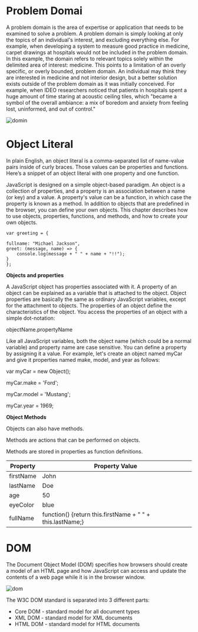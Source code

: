 # Problem Domai

A problem domain is the area of expertise or application that needs to be examined to solve a problem. A problem domain is simply looking at only the topics of an individual's interest, and excluding everything else. For example, when developing a system to measure good practice in medicine, carpet drawings at hospitals would not be included in the problem domain. In this example, the domain refers to relevant topics solely within the delimited area of interest: medicine. This points to a limitation of an overly specific, or overly bounded, problem domain. An individual may think they are interested in medicine and not interior design, but a better solution exists outside of the problem domain as it was initially conceived. For example, when IDEO researchers noticed that patients in hospitals spent a huge amount of time staring at acoustic ceiling tiles, which "became a symbol of the overall ambiance: a mix of boredom and anxiety from feeling lost, uninformed, and out of control."


![domin](https://res.infoq.com/articles/ddd-contextmapping/en/resources/ddd-contextmapping-figure1.gif)




# Object Literal
In plain English, an object literal is a comma-separated list of name-value pairs inside of curly braces.
Those values can be properties and functions. Here’s a snippet of an object literal with one property and one function.

JavaScript is designed on a simple object-based paradigm. An object is a collection of properties, and a property is an association between a name (or key) and a value. A property's value can be a function, in which case the property is known as a method. In addition to objects that are predefined in the browser, you can define your own objects. This chapter describes how to use objects, properties, functions, and methods, and how to create your own objects.


    var greeting = {

    fullname: "Michael Jackson",
    greet: (message, name) => {
        console.log(message + " " + name + "!!");
    }
    };

**Objects and properties**

A JavaScript object has properties associated with it. A property of an object can be explained as a variable that is attached to the object. Object properties are basically the same as ordinary JavaScript variables, except for the attachment to objects. The properties of an object define the characteristics of the object. You access the properties of an object with a simple dot-notation:

objectName.propertyName

Like all JavaScript variables, both the object name (which could be a normal variable) and property name are case sensitive. You can define a property by assigning it a value. For example, let's create an object named myCar and give it properties named make, model, and year as follows:

var myCar = new Object();

myCar.make = 'Ford';

myCar.model = 'Mustang';

myCar.year = 1969;



**Object Methods**

Objects can also have methods.

Methods are actions that can be performed on objects.

Methods are stored in properties as function definitions.


| Property      |     Property Value             |
| -----------  | -----------           |
|    firstName  |  John |
|    lastName  |  Doe |
|    age  |  50 |
|    eyeColor  |  blue |
|    fullName  |  function() {return this.firstName + " " + this.lastName;} |

# DOM
The Document Object Model (DOM) specifies 
how browsers should create a model of an HTML 
page and how JavaScript can access and update the 
contents of a web page while it is in the browser window. 

![dom](https://www.w3schools.com/js/pic_htmltree.gif)


The W3C DOM standard is separated into 3 different parts:

* Core DOM - standard model for all document types
* XML DOM - standard model for XML documents
* HTML DOM - standard model for HTML documents